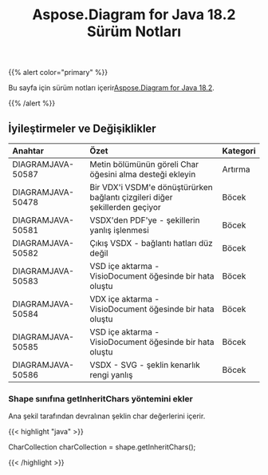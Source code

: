 ﻿---
title: Aspose.Diagram for Java 18.2 Sürüm Notları
type: docs
weight: 110
url: /tr/java/aspose-diagram-for-java-18-2-release-notes/
---
{{% alert color="primary" %}} 

 Bu sayfa için sürüm notları içerir[Aspose.Diagram for Java 18.2](https://docs.aspose.com/diagram/java/aspose-diagram-for-java-18-2-release-notes/).

{{% /alert %}} 
## **İyileştirmeler ve Değişiklikler**

|**Anahtar**|**Özet**|**Kategori**|
|:- |:- |:- |
|DIAGRAMJAVA-50587|Metin bölümünün göreli Char öğesini alma desteği ekleyin|Artırma|
|DIAGRAMJAVA-50478|Bir VDX'i VSDM'e dönüştürürken bağlantı çizgileri diğer şekillerden geçiyor|Böcek|
|DIAGRAMJAVA-50581|VSDX'den PDF'ye - şekillerin yanlış işlenmesi|Böcek|
|DIAGRAMJAVA-50582|Çıkış VSDX - bağlantı hatları düz değil|Böcek|
|DIAGRAMJAVA-50583|VSD içe aktarma - VisioDocument öğesinde bir hata oluştu|Böcek|
|DIAGRAMJAVA-50584|VDX içe aktarma - VisioDocument öğesinde bir hata oluştu|Böcek|
|DIAGRAMJAVA-50585|VSD içe aktarma - VisioDocument öğesinde bir hata oluştu|Böcek|
|DIAGRAMJAVA-50586|VSDX - SVG - şeklin kenarlık rengi yanlış|Böcek|
### **Shape sınıfına getInheritChars yöntemini ekler**
Ana şekil tarafından devralınan şeklin char değerlerini içerir.

{{< highlight "java" >}}

 CharCollection charCollection = shape.getInheritChars();

{{< /highlight >}}
